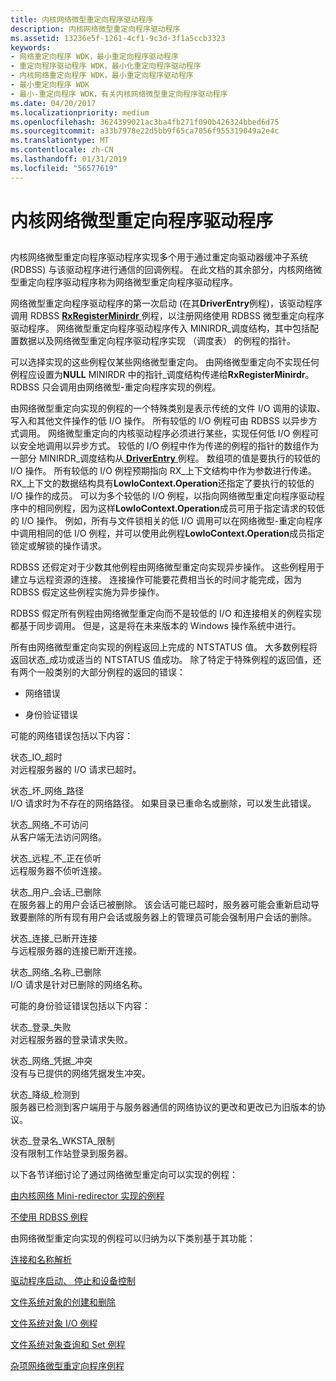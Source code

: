 ```yaml
---
title: 内核网络微型重定向程序驱动程序
description: 内核网络微型重定向程序驱动程序
ms.assetid: 13236e5f-1261-4cf1-9c3d-3f1a5ccb3323
keywords:
- 网络重定向程序 WDK，最小重定向程序驱动程序
- 重定向程序驱动程序 WDK，最小化重定向程序驱动程序
- 内核网络重定向程序 WDK，最小重定向程序驱动程序
- 最小重定向程序 WDK
- 最小-重定向程序 WDK，有关内核网络微型重定向程序驱动程序
ms.date: 04/20/2017
ms.localizationpriority: medium
ms.openlocfilehash: 3624399021ac3ba4fb271f090b426324bbed6d75
ms.sourcegitcommit: a33b7978e22d5bb9f65ca7056f955319049a2e4c
ms.translationtype: MT
ms.contentlocale: zh-CN
ms.lasthandoff: 01/31/2019
ms.locfileid: "56577619"
---
```

# <a name="the-kernel-network-mini-redirector-driver"></a>内核网络微型重定向程序驱动程序


## <span id="ddk_the_kernel_network_mini_redirector_driver_if"></span><span id="DDK_THE_KERNEL_NETWORK_MINI_REDIRECTOR_DRIVER_IF"></span>


内核网络微型重定向程序驱动程序实现多个用于通过重定向驱动器缓冲子系统 (RDBSS) 与该驱动程序进行通信的回调例程。 在此文档的其余部分，内核网络微型重定向程序驱动程序称为网络微型重定向程序驱动程序。

网络微型重定向程序驱动程序的第一次启动 (在其**DriverEntry**例程)，该驱动程序调用 RDBSS [ **RxRegisterMinirdr** ](https://msdn.microsoft.com/library/windows/hardware/ff554693)例程，以注册网络使用 RDBSS 微型重定向程序驱动程序。 网络微型重定向程序驱动程序传入 MINIRDR\_调度结构，其中包括配置数据以及网络微型重定向程序驱动程序实现 （调度表） 的例程的指针。

可以选择实现的这些例程仅某些网络微型重定向。 由网络微型重定向不实现任何例程应设置为**NULL** MINIRDR 中的指针\_调度结构传递给**RxRegisterMinirdr**。 RDBSS 只会调用由网络微型-重定向程序实现的例程。

由网络微型重定向实现的例程的一个特殊类别是表示传统的文件 I/O 调用的读取、 写入和其他文件操作的低 I/O 操作。 所有较低的 I/O 例程可由 RDBSS 以异步方式调用。 网络微型重定向的内核驱动程序必须进行某些，实现任何低 I/O 例程可以安全地调用以异步方式。 较低的 I/O 例程中作为传递的例程的指针的数组作为一部分 MINIRDR\_调度结构从[ **DriverEntry** ](https://msdn.microsoft.com/library/windows/hardware/ff544113)例程。 数组项的值是要执行的较低的 I/O 操作。 所有较低的 I/O 例程预期指向 RX\_上下文结构中作为参数进行传递。 RX\_上下文的数据结构具有**LowIoContext.Operation**还指定了要执行的较低的 I/O 操作的成员。 可以为多个较低的 I/O 例程，以指向网络微型重定向程序驱动程序中的相同例程，因为这样**LowIoContext.Operation**成员可用于指定请求的较低的 I/O 操作。 例如，所有与文件锁相关的低 I/O 调用可以在网络微型-重定向程序中调用相同的低 I/O 例程，并可以使用此例程**LowIoContext.Operation**成员指定锁定或解锁的操作请求。

RDBSS 还假定对于少数其他例程由网络微型重定向实现异步操作。 这些例程用于建立与远程资源的连接。 连接操作可能要花费相当长的时间才能完成，因为 RDBSS 假定这些例程实施为异步操作。

RDBSS 假定所有例程由网络微型重定向而不是较低的 I/O 和连接相关的例程实现都基于同步调用。 但是，这是将在未来版本的 Windows 操作系统中进行。

所有由网络微型重定向实现的例程返回上完成的 NTSTATUS 值。 大多数例程将返回状态\_成功或适当的 NTSTATUS 值成功。 除了特定于特殊例程的返回值，还有两个一般类别的大部分例程的返回的错误：

-   网络错误

-   身份验证错误

可能的网络错误包括以下内容：

<span id="STATUS_IO_TIMEOUT"></span><span id="status_io_timeout"></span>状态\_IO\_超时  
对远程服务器的 I/O 请求已超时。

<span id="STATUS_BAD_NETWORK_PATH"></span><span id="status_bad_network_path"></span>状态\_坏\_网络\_路径  
I/O 请求时为不存在的网络路径。 如果目录已重命名或删除，可以发生此错误。

<span id="STATUS_NETWORK_UNREACHABLE"></span><span id="status_network_unreachable"></span>状态\_网络\_不可访问  
从客户端无法访问网络。

<span id="STATUS_REMOTE_NOT_LISTENING"></span><span id="status_remote_not_listening"></span>状态\_远程\_不\_正在侦听  
远程服务器不侦听连接。

<span id="STATUS_USER_SESSION_DELETED"></span><span id="status_user_session_deleted"></span>状态\_用户\_会话\_已删除  
在服务器上的用户会话已被删除。 该会话可能已超时，服务器可能会重新启动导致要删除的所有现有用户会话或服务器上的管理员可能会强制用户会话的删除。

<span id="STATUS_CONNECTION_DISCONNECTED"></span><span id="status_connection_disconnected"></span>状态\_连接\_已断开连接  
与远程服务器的连接已断开连接。

<span id="STATUS_NETWORK_NAME_DELETED"></span><span id="status_network_name_deleted"></span>状态\_网络\_名称\_已删除  
I/O 请求是针对已删除的网络名称。

可能的身份验证错误包括以下内容：

<span id="STATUS_LOGON_FAILURE"></span><span id="status_logon_failure"></span>状态\_登录\_失败  
对远程服务器的登录请求失败。

<span id="STATUS_NETWORK_CREDENTIAL_CONFLICT"></span><span id="status_network_credential_conflict"></span>状态\_网络\_凭据\_冲突  
没有与已提供的网络凭据发生冲突。

<span id="STATUS_DOWNGRADE_DETECTED"></span><span id="status_downgrade_detected"></span>状态\_降级\_检测到  
服务器已检测到客户端用于与服务器通信的网络协议的更改和更改已为旧版本的协议。

<span id="STATUS_LOGIN_WKSTA_RESTRICTION"></span><span id="status_login_wksta_restriction"></span>状态\_登录名\_WKSTA\_限制  
没有限制工作站登录到服务器。

以下各节详细讨论了通过网络微型重定向可以实现的例程：

[由内核网络 Mini-redirector 实现的例程](routines-implemented-by-the-kernel-network-mini-redirector.md)

[不使用 RDBSS 例程](routines-not-used-by-rdbss.md)

由网络微型重定向实现的例程可以归纳为以下类别基于其功能：

[连接和名称解析](connection-and-name-resolution.md)

[驱动程序启动、 停止和设备控制](driver-start--stop--and-device-control.md)

[文件系统对象的创建和删除](file-system-object-creation-and-deletion.md)

[文件系统对象 I/O 例程](file-system-object-i-o-routines.md)

[文件系统对象查询和 Set 例程](file-system-object-query-and-set-routines.md)

[杂项网络微型重定向程序例程](miscellaneous-network-mini-redirector-routines.md)

 

 




